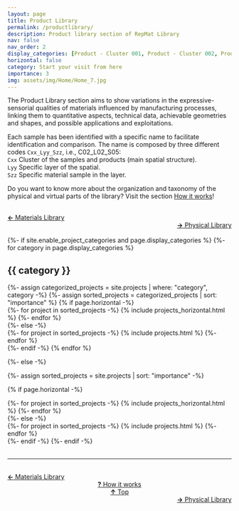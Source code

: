 ```yaml
---
layout: page
title: Product Library
permalink: /productlibrary/
description: Product library section of RepMat Library
nav: false
nav_order: 2
display_categories: [Product - Cluster 001, Product - Cluster 002, Product - Cluster 003, Product - Cluster 004, Product - Cluster 005, Product - Cluster 006, Product - Cluster 007, Product - Cluster 008]
horizontal: false
category: Start your visit from here
importance: 3
img: assets/img/Home/Home_7.jpg
---
```


The Product Library section aims to show variations in the expressive-sensorial qualities of materials influenced by manufacturing processes, linking them to quantitative aspects, technical data, achievable geometries and shapes, and possible applications and exploitations.

Each sample has been identified with a specific name to facilitate identification and comparison. The name is composed by three different codes `Cxx_Lyy_Szz`, i.e., C02_L02_S05:
<br>`Cxx` Cluster of the samples and products (main spatial structure).
<br>`Lyy` Specific layer of the spatial.
<br>`Szz` Specific material sample in the layer.

Do you want to know more about the organization and taxonomy of the physical and virtual parts of the library? Visit the section [How it works](https://repmatlibrary.github.io/howitworks/)!
<br>
<br>
<div class="row justify-content-sm-center">
    <div class="col-sm-3 mt-3 mt-md-0" style="text-align:left">
    <a href="/materialslibrary/" target="_self"><b>←</b> Materials Library</a></div>
    <div class="col-sm-3 mt-3 mt-md-0" style="text-align:center">
    </div>
    <div class="col-sm-3 mt-3 mt-md-0" style="text-align:center">
    </div>
    <div class="col-sm-3 mt-3 mt-md-0" style="text-align:right">
        <td align="right">  <a href="/physicallibrary/" target="_self"><b>→</b> Physical Library</a></td>
    </div>
</div>

<br>

<!-- pages/projects.md -->
<div class="projects">
{%- if site.enable_project_categories and page.display_categories %}
  <!-- Display categorized projects -->
  {%- for category in page.display_categories %}
  <h2 class="category">{{ category }}</h2>
  {%- assign categorized_projects = site.projects | where: "category", category -%}
  {%- assign sorted_projects = categorized_projects | sort: "importance" %}
  <!-- Generate cards for each project -->
  {% if page.horizontal -%}
  <div class="container">
    <div class="row row-cols-2">
    {%- for project in sorted_projects -%}
      {% include projects_horizontal.html %}
    {%- endfor %}
    </div>
  </div>
  {%- else -%}
  <div class="grid">
    {%- for project in sorted_projects -%}
      {% include projects.html %}
    {%- endfor %}
  </div>
  {%- endif -%}
  {% endfor %}

{%- else -%}
<!-- Display projects without categories -->
  {%- assign sorted_projects = site.projects | sort: "importance" -%}
  <!-- Generate cards for each project -->
  {% if page.horizontal -%}
  <div class="container">
    <div class="row row-cols-2">
    {%- for project in sorted_projects -%}
      {% include projects_horizontal.html %}
    {%- endfor %}
    </div>
  </div>
  {%- else -%}
  <div class="grid">
    {%- for project in sorted_projects -%}
      {% include projects.html %}
    {%- endfor %}
  </div>
  {%- endif -%}
{%- endif -%}
</div>

<br>
<hr>

<br>
<div class="row justify-content-sm-center">
    <div class="col-sm-3 mt-3 mt-md-0" style="text-align:left">
    <a href="/materialslibrary/" target="_self"><b>←</b> Materials Library</a></div>
    <div class="col-sm-3 mt-3 mt-md-0" style="text-align:center">
    <td align="right"> <a href="/howitworks/" target="_self"><b>?</b> How it works</a></td>
    </div>
    <div class="col-sm-3 mt-3 mt-md-0" style="text-align:center">
    <td align="right">  <a href="#" target="_self"><b>↑</b> Top</a></td>
    </div>
    <div class="col-sm-3 mt-3 mt-md-0" style="text-align:right">
        <td align="right">  <a href="/physicallibrary/" target="_self"><b>→</b> Physical Library</a></td>
    </div>
</div>
